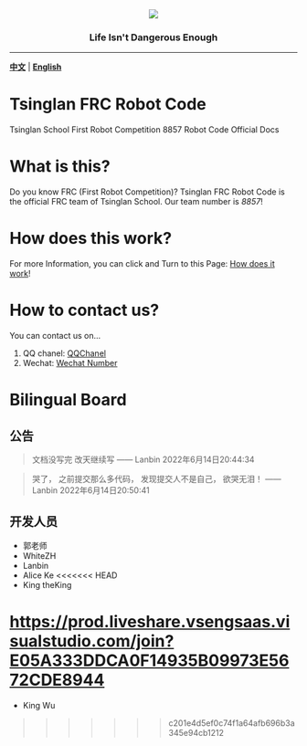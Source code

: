 <div align="center">
  <img src="https://cdn.jsdelivr.net/gh/ye-tutu/blog-cdn@main/picture/1650693278000.gif">
</div>
<h3 align="center">Life Isn't Dangerous Enough</h3>

<hr>

[**中文**](/docs/zh-cn/README.md) | [**English**](/docs/en-us/README.md)

# Tsinglan FRC Robot Code
Tsinglan School First Robot Competition 8857 Robot Code Official Docs

# What is this?
Do you know FRC (First Robot Competition)? Tsinglan FRC Robot Code is the official FRC team of Tsinglan School. Our team number is *8857*!

# How does this work?
For more Information, you can click and Turn to this Page: [How does it work](/docs/en-us/HowToUse.md)!

# How to contact us?
You can contact us on...
1. QQ chanel: [QQChanel](#)
2. Wechat: [Wechat Number](#)

# Bilingual Board

## 公告
> 文档没写完
> 改天继续写
> —— Lanbin 2022年6月14日20:44:34

> 哭了，
> 之前提交那么多代码，
> 发现提交人不是自己，
> 欲哭无泪！ —— Lanbin 2022年6月14日20:50:41

## 开发人员

- 郭老师
- WhiteZH
- Lanbin
- Alice Ke
<<<<<<< HEAD
- King theKing
 
https://prod.liveshare.vsengsaas.visualstudio.com/join?E05A333DDCA0F14935B09973E5672CDE8944 
=======
- King Wu
 
>>>>>>> c201e4d5ef0c74f1a64afb696b3a345e94cb1212
